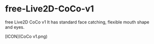 # free-Live2D-CoCo-v1
free Live2D CoCo v1 It has standard face catching, flexible mouth shape and eyes.

[ICON](CoCo v1.png)


